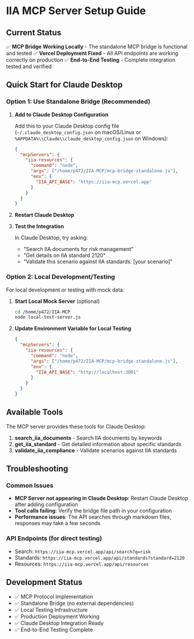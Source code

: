 # IIA MCP Server Setup Guide

## Current Status

✅ **MCP Bridge Working Locally** - The standalone MCP bridge is functional and tested
✅ **Vercel Deployment Fixed** - All API endpoints are working correctly on production
✅ **End-to-End Testing** - Complete integration tested and verified

## Quick Start for Claude Desktop

### Option 1: Use Standalone Bridge (Recommended)

1. **Add to Claude Desktop Configuration**
   
   Add this to your Claude Desktop config file (`~/.claude_desktop_config.json` on macOS/Linux or `%APPDATA%\\Claude\\claude_desktop_config.json` on Windows):

   ```json
   {
     "mcpServers": {
       "iia-resources": {
         "command": "node",
         "args": ["/home/p472/IIA-MCP/mcp-bridge-standalone.js"],
         "env": {
           "IIA_API_BASE": "https://iia-mcp.vercel.app"
         }
       }
     }
   }
   ```

2. **Restart Claude Desktop**

3. **Test the Integration**
   
   In Claude Desktop, try asking:
   - "Search IIA documents for risk management"
   - "Get details on IIA standard 2120"
   - "Validate this scenario against IIA standards: [your scenario]"

### Option 2: Local Development/Testing

For local development or testing with mock data:

1. **Start Local Mock Server** (optional)
   ```bash
   cd /home/p472/IIA-MCP
   node local-test-server.js
   ```

2. **Update Environment Variable for Local Testing**
   ```json
   {
     "mcpServers": {
       "iia-resources": {
         "command": "node",
         "args": ["/home/p472/IIA-MCP/mcp-bridge-standalone.js"],
         "env": {
           "IIA_API_BASE": "http://localhost:3001"
         }
       }
     }
   }
   ```

## Available Tools

The MCP server provides these tools for Claude Desktop:

1. **search_iia_documents** - Search IIA documents by keywords
2. **get_iia_standard** - Get detailed information about specific standards
3. **validate_iia_compliance** - Validate scenarios against IIA standards

## Troubleshooting

### Common Issues
- **MCP Server not appearing in Claude Desktop**: Restart Claude Desktop after adding configuration
- **Tool calls failing**: Verify the bridge file path in your configuration
- **Performance issues**: The API searches through markdown files, responses may take a few seconds

### API Endpoints (for direct testing)
- Search: `https://iia-mcp.vercel.app/api/search?q=risk`
- Standards: `https://iia-mcp.vercel.app/api/standards?standard=2120`
- Resources: `https://iia-mcp.vercel.app/api/resources`

## Development Status

- ✅ MCP Protocol Implementation
- ✅ Standalone Bridge (no external dependencies)
- ✅ Local Testing Infrastructure
- ✅ Production Deployment Working
- ✅ Claude Desktop Integration Ready
- ✅ End-to-End Testing Complete